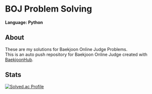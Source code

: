 # BOJ Problem Solving
**Language: Python**

## About
These are my solutions for Baekjoon Online Judge Problems.  
This is an auto push repository for Baekjoon Online Judge created with [BaekjoonHub](https://github.com/BaekjoonHub/BaekjoonHub).

## Stats

[![Solved.ac Profile](http://mazassumnida.wtf/api/v2/generate_badge?boj=kkirook)](https://solved.ac/kkirook/)



